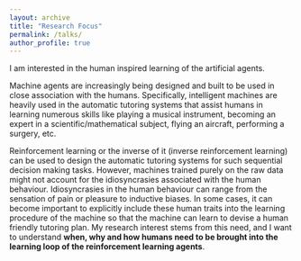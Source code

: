 ```yaml
---
layout: archive
title: "Research Focus"
permalink: /talks/
author_profile: true
---
```


I am interested in the human inspired learning of the artificial agents. 

Machine agents are increasingly being designed and built to be used in close association with the humans. Specifically, intelligent machines are heavily used in the automatic tutoring systems that assist humans in learning numerous skills like playing a musical instrument, becoming an expert in a scientific/mathematical subject, flying an aircraft, performing a surgery, etc. 

Reinforcement learning or the inverse of it (inverse reinforcement learning) can be used to design the automatic tutoring systems for such sequential decision making tasks. However, machines trained purely on the raw data might not account for the idiosyncrasies associated with the human behaviour. Idiosyncrasies in the human behaviour can range from the sensation of pain or pleasure to inductive biases. In some cases, it can become important to explicitly include these human traits into the learning procedure of the machine so that the machine can learn to devise a human friendly tutoring plan. My research interest stems from this need, and I want to understand **when, why and how humans need to be brought into the learning loop of the reinforcement learning agents**.
